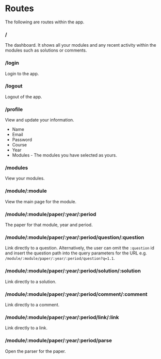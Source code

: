 # Routes
The following are routes within the app.

### /
The dashboard. It shows all your modules and any recent activity within the modules such as solutions or comments.

### /login
Login to the app.

### /logout
Logout of the app.

### /profile
View and update your information.

* Name
* Email
* Password
* Course
* Year
* Modules - The modules you have selected as yours.

### /modules
View your modules.

### /module/:module
View the main page for the module.

### /module/:module/paper/:year/:period
The paper for that module, year and period.

### /module/:module/paper/:year/:period/question/:question
Link directly to a question. Alternatively, the user can omit the `:question` id and insert the question path into the query parameters for the URL e.g. `/module/:module/paper/:year/:period/question?q=1.1`.

### /module/:module/paper/:year/:period/solution/:solution
Link directly to a solution.

### /module/:module/paper/:year/:period/comment/:comment
Link directly to a comment.

### /module/:module/paper/:year/:period/link/:link
Link directly to a link.

### /module/:module/paper/:year/:period/parse
Open the parser for the paper.